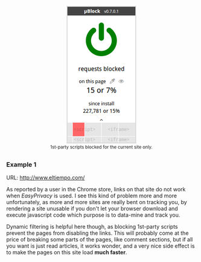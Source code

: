 <p align="center"><img src="https://raw.githubusercontent.com/gorhill/uBlock/master/doc/img/dynamic-filtering-5.png" /><br><sup>1st-party scripts blocked for the current site only.</sup></p>

### Example 1

URL: <http://www.eltiempo.com/>

As reported by a user in the Chrome store, links on that site do not work when _EasyPrivacy_ is used. I see this kind of problem more and more unfortunately, as more and more sites are really bent on tracking you, by rendering a site unusable if you don't let your browser download and execute javascript code which purpose is to data-mine and track you.

Dynamic filtering is helpful here though, as blocking 1st-party scripts prevent the pages from disabling the links. This will probably come at the price of breaking some parts of the pages, like comment sections, but if all you want is just read articles, it works wonder, and a very nice side effect is to make the pages on this site load **much faster**.